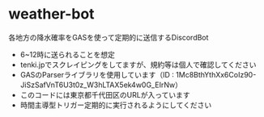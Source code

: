 # weather-bot
各地方の降水確率をGASを使って定期的に送信するDiscordBot

- 6~12時に送られることを想定
- tenki.jpでスクレイピングをしてますが、規約等は個人で確認してください
- GASのParserライブラリを使用しています（ID : 1Mc8BthYthXx6CoIz90-JiSzSafVnT6U3t0z_W3hLTAX5ek4w0G_EIrNw）
- このコードには東京都千代田区のURLが入っています
- 時間主導型トリガー定期的に実行されるようにしてください
